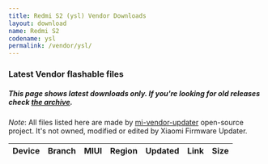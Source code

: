 ```yaml
---
title: Redmi S2 (ysl) Vendor Downloads
layout: download
name: Redmi S2
codename: ysl
permalink: /vendor/ysl/
---
```


### Latest Vendor flashable files
##### This page shows latest downloads only. If you're looking for old releases check [the archive](/archive/vendor/ysl/).

*Note*: All files listed here are made by [mi-vendor-updater](https://github.com/TryHardDood/mi-vendor-updater) open-source project. It's not owned, modified or edited by Xiaomi Firmware Updater.

<div class="table-responsive-md" id="table-wrapper">
    <table id="vendor" class="compact table table-striped table-hover table-sm">
        <thead class="thead-dark">
            <tr>
                <th>Device</th>
                <th>Branch</th>
                <th>MIUI</th>
                <th>Region</th>
                <th>Updated</th>
                <th>Link</th>
                <th>Size</th>
            </tr>
        </thead>
        <script>loadVendorDownloads('ysl', 'latest')</script>
    </table>
</div>
